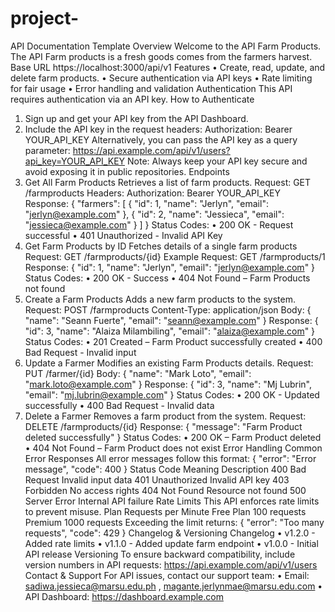 # project-
API Documentation Template
Overview
Welcome to the API Farm Products. The API Farm products is a fresh goods comes from the farmers 
harvest.
Base URL
https://localhost:3000/api/v1
Features
• Create, read, update, and delete farm products.
• Secure authentication via API keys
• Rate limiting for fair usage
• Error handling and validation
Authentication
This API requires authentication via an API key.
How to Authenticate
1. Sign up and get your API key from the API Dashboard.
2. Include the API key in the request headers:
Authorization: Bearer YOUR_API_KEY
Alternatively, you can pass the API key as a query parameter:
https://api.example.com/api/v1/users?api_key=YOUR_API_KEY
Note: Always keep your API key secure and avoid exposing it in public repositories.
Endpoints
1. Get All Farm Products
Retrieves a list of farm products.
Request:
GET /farmproducts
Headers:
Authorization: Bearer YOUR_API_KEY
Response:
{
 "farmers": [
 { "id": 1, "name": "Jerlyn", "email": "jerlyn@example.com" },
 { "id": 2, "name": "Jessieca", "email": "jessieca@example.com" }
 ]
}
Status Codes:
• 200 OK - Request successful
• 401 Unauthorized - Invalid API Key
2. Get Farm Products by ID
Fetches details of a single farm products
Request:
GET /farmproducts/{id}
Example Request:
GET /farmproducts/1
Response:
{
 "id": 1,
 "name": "Jerlyn",
 "email": "jerlyn@example.com"
}
Status Codes:
• 200 OK - Success
• 404 Not Found – Farm Products not found
3. Create a Farm Products 
Adds a new farm products to the system.
Request:
POST /farmproducts 
Content-Type: application/json
Body:
{
 "name": "Seann Fuerte",
 "email": "seann@example.com"
}
Response:
{
 "id": 3,
 "name": "Alaiza Milambiling",
 "email": "alaiza@example.com"
}
Status Codes:
• 201 Created – Farm Product successfully created
• 400 Bad Request - Invalid input
4. Update a Farmer
Modifies an existing Farm Products details.
Request:
PUT /farmer/{id}
Body:
{
 "name": "Mark Loto",
 "email": "mark.loto@example.com"
}
Response:
{
 "id": 3,
 "name": "Mj Lubrin",
 "email": "mj.lubrin@example.com"
}
Status Codes:
• 200 OK - Updated successfully
• 400 Bad Request - Invalid data
5. Delete a Farmer
Removes a farm product from the system.
Request:
DELETE /farmproducts/{id}
Response:
{
 "message": "Farm Product deleted successfully"
}
Status Codes:
• 200 OK – Farm Product deleted
• 404 Not Found – Farm Product does not exist
Error Handling
Common Error Responses
All error messages follow this format:
{
 "error": "Error message",
 "code": 400
}
Status Code Meaning Description
400 Bad Request Invalid input data
401 Unauthorized Invalid API key
403 Forbidden No access rights
404 Not Found Resource not found
500 Server Error Internal API failure
Rate Limits
This API enforces rate limits to prevent misuse.
Plan Requests per Minute
Free Plan 100 requests
Premium 1000 requests
Exceeding the limit returns:
{
 "error": "Too many requests",
 "code": 429
}
Changelog & Versioning
Changelog
• v1.2.0 - Added rate limits
• v1.1.0 - Added update farm endpoint
• v1.0.0 - Initial API release
Versioning
To ensure backward compatibility, include version numbers in API requests:
https://api.example.com/api/v1/users
Contact & Support
For API issues, contact our support team:
• Email: sadiwa.jessieca@marsu.edu.ph , magante.jerlynmae@marsu.edu.com
• API Dashboard: https://dashboard.example.com
